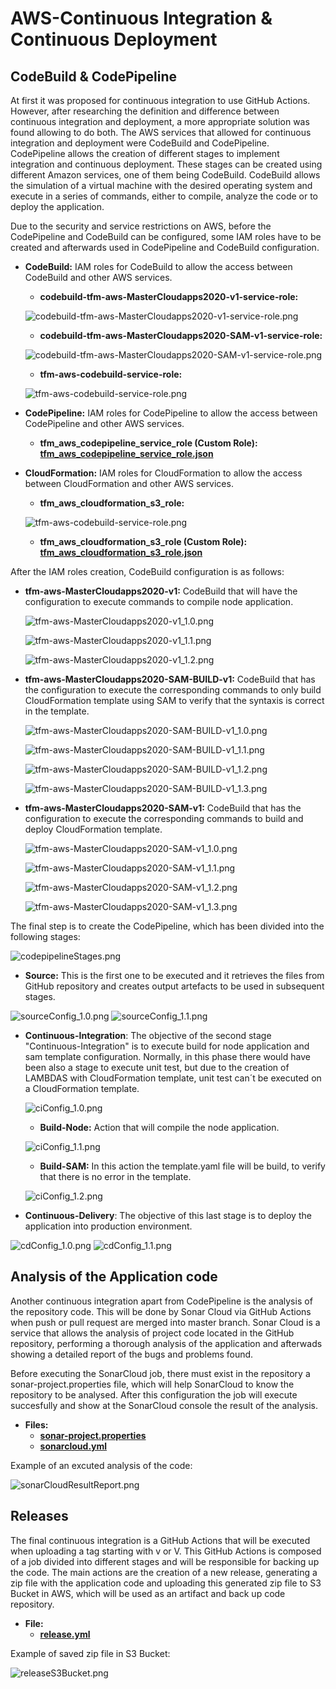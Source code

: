 # AWS-Continuous Integration & Continuous Deployment

## CodeBuild & CodePipeline

At first it was proposed for continuous integration to use GitHub Actions. However, after researching the definition and difference between continuous integration and deployment, a more appropriate solution was found allowing to do both. The AWS services that allowed for continuous integration and deployment were CodeBuild and CodePipeline. CodePipeline allows the creation of different stages to implement integration and continuous deployment. These stages can be created using different Amazon services, one of them being CodeBuild. CodeBuild allows the simulation of a virtual machine with the desired operating system and execute in a series of commands, either to compile, analyze the code or to deploy the application.

Due to the security and service restrictions on AWS, before the CodePipeline and CodeBuild can be configured, some IAM roles have to be created and afterwards used in CodePipeline and CodeBuild configuration.

* **CodeBuild:** IAM roles for CodeBuild to allow the access between CodeBuild and other AWS services.

    - **codebuild-tfm-aws-MasterCloudapps2020-v1-service-role:**

    ![codebuild-tfm-aws-MasterCloudapps2020-v1-service-role.png](../images/ci_cd/codebuild-tfm-aws-MasterCloudapps2020-v1-service-role.png)

    - **codebuild-tfm-aws-MasterCloudapps2020-SAM-v1-service-role:**

    ![codebuild-tfm-aws-MasterCloudapps2020-SAM-v1-service-role.png](../images/ci_cd/codebuild-tfm-aws-MasterCloudapps2020-SAM-v1-service-role.png)

    - **tfm-aws-codebuild-service-role:** 

    ![tfm-aws-codebuild-service-role.png](../images/ci_cd/tfm-aws-codebuild-service-role.png)


* **CodePipeline:** IAM roles for CodePipeline to allow the access between CodePipeline and other AWS services.

    - **tfm_aws_codepipeline_service_role (Custom Role): [tfm_aws_codepipeline_service_role.json](https://github.com/Gabriel-Acevedo/tfm-aws/blob/master/documentation/images/ci_cd/tfm_aws_codepipeline_service_role.json)**


* **CloudFormation:** IAM roles for CloudFormation to allow the access between CloudFormation and other AWS services.

    - **tfm_aws_cloudformation_s3_role:** 

    ![tfm-aws-codebuild-service-role.png](../images/ci_cd/tfm-aws-codebuild-service-role.png)

    - **tfm_aws_cloudformation_s3_role (Custom Role): [tfm_aws_cloudformation_s3_role.json](https://github.com/Gabriel-Acevedo/tfm-aws/blob/master/documentation/images/ci_cd/tfm_aws_cloudformation_s3_role.json)**


After the IAM roles creation, CodeBuild configuration is as follows:

* **tfm-aws-MasterCloudapps2020-v1:** CodeBuild that will have the configuration to execute commands to compile node application.

    ![tfm-aws-MasterCloudapps2020-v1_1.0.png](../images/ci_cd/tfm-aws-MasterCloudapps2020-v1_1.0.png)

    ![tfm-aws-MasterCloudapps2020-v1_1.1.png](../images/ci_cd/tfm-aws-MasterCloudapps2020-v1_1.1.png)

    ![tfm-aws-MasterCloudapps2020-v1_1.2.png](../images/ci_cd/tfm-aws-MasterCloudapps2020-v1_1.2.png)


* **tfm-aws-MasterCloudapps2020-SAM-BUILD-v1:** CodeBuild that has the configuration to execute the corresponding commands to only build CloudFormation template using SAM to verify that the syntaxis is correct in the template.

    ![tfm-aws-MasterCloudapps2020-SAM-BUILD-v1_1.0.png](../images/ci_cd/tfm-aws-MasterCloudapps2020-SAM-BUILD-v1_1.0.png)

    ![tfm-aws-MasterCloudapps2020-SAM-BUILD-v1_1.1.png](../images/ci_cd/tfm-aws-MasterCloudapps2020-SAM-BUILD-v1_1.1.png)

    ![tfm-aws-MasterCloudapps2020-SAM-BUILD-v1_1.2.png](../images/ci_cd/tfm-aws-MasterCloudapps2020-SAM-BUILD-v1_1.2.png)

    ![tfm-aws-MasterCloudapps2020-SAM-BUILD-v1_1.3.png](../images/ci_cd/tfm-aws-MasterCloudapps2020-SAM-BUILD-v1_1.3.png)


* **tfm-aws-MasterCloudapps2020-SAM-v1:** CodeBuild that has the configuration to execute the corresponding commands to build and deploy CloudFormation template.

    ![tfm-aws-MasterCloudapps2020-SAM-v1_1.0.png](../images/ci_cd/tfm-aws-MasterCloudapps2020-SAM-v1_1.0.png)

    ![tfm-aws-MasterCloudapps2020-SAM-v1_1.1.png](../images/ci_cd/tfm-aws-MasterCloudapps2020-SAM-v1_1.1.png)

    ![tfm-aws-MasterCloudapps2020-SAM-v1_1.2.png](../images/ci_cd/tfm-aws-MasterCloudapps2020-SAM-v1_1.2.png)

    ![tfm-aws-MasterCloudapps2020-SAM-v1_1.3.png](../images/ci_cd/tfm-aws-MasterCloudapps2020-SAM-v1_1.3.png)


The final step is to create the CodePipeline, which has been divided into the following stages:

![codepipelineStages.png](../images/ci_cd/codepipelineStages.png)

* **Source:** This is the first one to be executed and it retrieves the files from GitHub repository and creates output artefacts to be used in subsequent stages.

![sourceConfig_1.0.png](../images/ci_cd/sourceConfig_1.0.png) ![sourceConfig_1.1.png](../images/ci_cd/sourceConfig_1.1.png)


* **Continuous-Integration**: The objective of the second stage "Continuous-Integration" is to execute build for node application and sam template configuration. Normally, in this phase there would have been also a stage to execute unit test, but due to the creation of LAMBDAS with CloudFormation template, unit test can´t be executed on a CloudFormation template.

    ![ciConfig_1.0.png](../images/ci_cd/ciConfig_1.0.png)

    - **Build-Node:** Action that will compile the node application.

    ![ciConfig_1.1.png](../images/ci_cd/ciConfig_1.1.png)

    - **Build-SAM:** In this action the template.yaml file will be build, to verify that there is no error in the template.

    ![ciConfig_1.2.png](../images/ci_cd/ciConfig_1.2.png)


* **Continuous-Delivery**: The objective of this last stage is to deploy the application into production environment.

![cdConfig_1.0.png](../images/ci_cd/cdConfig_1.0.png) ![cdConfig_1.1.png](../images/ci_cd/cdConfig_1.1.png)



## Analysis of the Application code

Another continuous integration apart from CodePipeline is the analysis of the repository code. This will be done by Sonar Cloud via GitHub Actions when push or pull request are merged into master branch. Sonar Cloud is a service that allows the analysis of project code located in the GitHub repository, performing a thorough analysis of the application and afterwads showing a detailed report of the bugs and problems found.

Before executing the SonarCloud job, there must exist in the repository a sonar-project.properties file, which will help SonarCloud to know the repository to be analysed. After this configuration the job will execute succesfully and show at the SonarCloud console the result of the analysis.

* **Files:**
    - **[sonar-project.properties](https://github.com/Gabriel-Acevedo/tfm-aws/blob/master/sonar-project.properties)**
    - **[sonarcloud.yml](https://github.com/Gabriel-Acevedo/tfm-aws/blob/master/.github/workflows/sonarcloud.yml)**

Example of an excuted analysis of the code:

![sonarCloudResultReport.png](../images/ci_cd/sonarCloudResultReport.png)


## Releases

The final continuous integration is a GitHub Actions that will be executed when uploading a tag starting with v or V. This GitHub Actions is composed of a job divided into different stages and will be responsible for backing up the code. The main actions are the creation of a new release, generating a zip file with the application code and uploading this generated zip file to S3 Bucket in AWS, which will be used as an artifact and back up code repository.

* **File:**
    - **[release.yml](https://github.com/Gabriel-Acevedo/tfm-aws/blob/master/.github/workflows/release.yml)**

Example of saved zip file in S3 Bucket:

![releaseS3Bucket.png](../images/ci_cd/releaseS3Bucket.png)